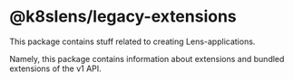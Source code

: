 # @k8slens/legacy-extensions

This package contains stuff related to creating Lens-applications.

Namely, this package contains information about extensions and bundled extensions of the v1 API.
